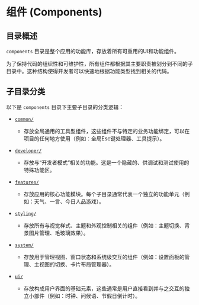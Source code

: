 # 组件 (Components)

## 目录概述

`components` 目录是整个应用的功能库，存放着所有可重用的UI和功能组件。

为了保持代码的组织性和可维护性，所有组件都根据其主要职责被划分到不同的子目录中。这种结构使得开发者可以快速地根据功能类型找到相关的代码。

## 子目录分类

以下是 `components` 目录下主要子目录的分类逻辑：

-   [`common/`](./common/)
    -   存放全局通用的工具型组件，这些组件不与特定的业务功能绑定，可以在项目的任何地方使用（例如：全局Esc键处理器、工具提示）。

-   [`developer/`](./developer/)
    -   存放与“开发者模式”相关的功能。这是一个隐藏的、供调试和测试使用的特殊功能区。

-   [`features/`](./features/)
    -   存放应用的核心功能模块。每个子目录通常代表一个独立的功能单元（例如：天气、一言、今日人品游戏）。

-   [`styling/`](./styling/)
    -   存放所有与视觉样式、主题和外观控制相关的组件（例如：主题切换、背景图片管理、毛玻璃效果）。

-   [`system/`](./system/)
    -   存放用于管理视图、窗口状态和系统级交互的组件（例如：设置面板的管理、主视图的切换、卡片布局管理器）。

-   [`ui/`](./ui/)
    -   存放构成用户界面的基础元素，这些通常是用户直接看到并与之交互的独立小部件（例如：时钟、问候语、节假日倒计时）。
